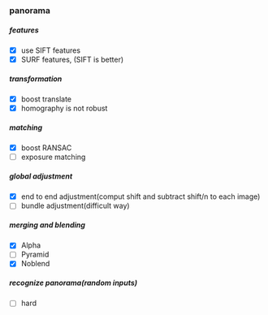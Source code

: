 ### panorama

##### features
- [x] use SIFT features  
- [x] SURF features, (SIFT is better)  

##### transformation
- [x] boost translate
- [x] homography is not robust

##### matching
- [x] boost RANSAC
- [ ] exposure matching  

##### global adjustment
- [x] end to end adjustment(comput shift and subtract shift/n to each image)  
- [ ] bundle adjustment(difficult way)  

##### merging and blending  
- [x] Alpha  
- [ ] Pyramid  
- [x] Noblend

##### recognize panorama(random inputs)
- [ ] hard  


